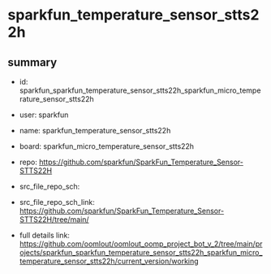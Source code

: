 # sparkfun_temperature_sensor_stts22h
 
## summary 
* id: sparkfun_sparkfun_temperature_sensor_stts22h_sparkfun_micro_temperature_sensor_stts22h
* user: sparkfun
* name: sparkfun_temperature_sensor_stts22h
* board: sparkfun_micro_temperature_sensor_stts22h
* repo: https://github.com/sparkfun/SparkFun_Temperature_Sensor-STTS22H



* src_file_repo_sch: 
* src_file_repo_sch_link: https://github.com/sparkfun/SparkFun_Temperature_Sensor-STTS22H/tree/main/
* full details link: https://github.com/oomlout/oomlout_oomp_project_bot_v_2/tree/main/projects/sparkfun_sparkfun_temperature_sensor_stts22h_sparkfun_micro_temperature_sensor_stts22h/current_version/working  







